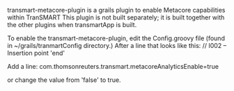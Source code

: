 transmart-metacore-plugin is a grails plugin to enable Metacore capabilities within TranSMART
This plugin is not built separately; it is built together with the other plugins when
transmartApp is built.

To enable the transmart-metacore-plugin, edit the Config.groovy file (found in ~/grails/tranmartConfig directory.)
After a line that looks like this: 
// I002 – Insertion point 'end'

Add a line:
com.thomsonreuters.transmart.metacoreAnalyticsEnable=true

or change the value from 'false' to true.

